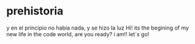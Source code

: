 # prehistoria
y en el principio no había nada, y se hizo la luz
Hi! its the begining of my new life in the code world, are you ready? i am!! let´s go!
